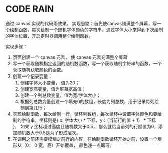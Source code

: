 # CODE RAIN
通过 canvas 实现的代码雨效果。 实现思路：首先使canvas铺满整个屏幕，写一个绘制函数，每次绘制一个随机字体颜色的字符串，通过字体大小来得到下次绘制的字体位置，开启定时器调用整个绘制函数。

实现步骤：
 1. 页面创建一个 canvas 元素， 使 canvas 元素充满整个屏幕
 2. 写一个获取随机指定返回的随机数函数，写一个获取随机字符串的函数，一个获取随机获取颜色的函数。
 3. 创建一个记录变量：
    1. 创建字体大小变量， 值为20；
    2. 创建宽高变量，值为屏幕宽高值；
    3. 创建一个列总数变量，值为宽/字体大小；
    4. 根据列总数变量创建一个填充0的数组，长度为列总数，用于记录每列绘制到第几行；
 4. 实现绘制函数，每次绘制一行，循环列数组，每次循环中设置字体颜色和要绘制的字符串，坐标则是{ x: 字体大小 * 下标，y：（当前行的值 + 1） * 下标 }， 如果 y 坐标超过高度且随机数大于0.5， 那么就给当前列的行赋值为0，添加随机数大于0.5是为了形成层次。
 5. 在调用之前还需要模糊之前行的内容，在绘制函数循环开始之前，设置一个矩形从（0， 0 宽，高）开始覆盖， 颜色浅一点即可。